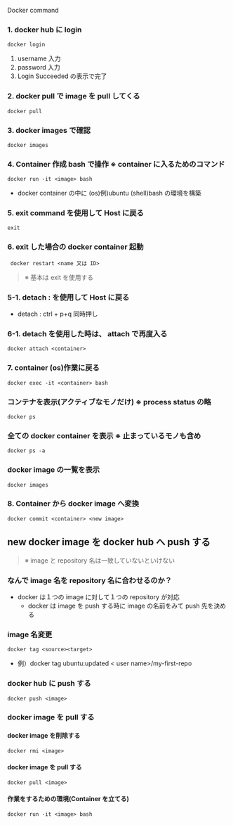 Docker command
### 1. docker hub に login
    docker login
1. username 入力
2. password 入力
3. Login Succeeded の表示で完了
### 2. docker pull で image を pull してくる
    docker pull
### 3. docker images で確認
    docker images
### 4. Container 作成 bash で操作 ※ container に入るためのコマンド
    docker run -it <image> bash
- docker container の中に (os)例)ubuntu (shell)bash の環境を構築
### 5. exit command を使用して Host に戻る
    exit
### 6. exit した場合の docker container 起動
     docker restart <name 又は ID>
> ※ 基本は exit を使用する
### 5-1. detach : を使用して Host に戻る
- detach : ctrl + p+q 同時押し
### 6-1. detach を使用した時は、 attach で再度入る
    docker attach <container>
### 7. container  (os)作業に戻る
    docker exec -it <container> bash
### コンテナを表示(アクティブなモノだけ) ※ process status の略
    docker ps
### 全ての docker container を表示 ※ 止まっているモノも含め
    docker ps -a
### docker image の一覧を表示
    docker images
### 8. Container から docker image へ変換
    docker commit <container> <new image>
## new docker image を docker hub へ push する
> ※ image と repository 名は一致していないといけない
### なんで image 名を repository 名に合わせるのか？
- docker は１つの image に対して１つの repository が対応
   - docker は image を push する時に image の名前をみて push 先を決める
### image 名変更
    docker tag <source><target>
- 例）docker tag ubuntu:updated < user name>/my-first-repo
### docker hub に push する
    docker push <image>
### docker image を pull する
#### docker image を削除する
    docker rmi <image>
#### docker image を pull する
    docker pull <image>
#### 作業をするための環境(Container を立てる)
    docker run -it <image> bash
